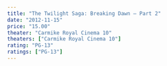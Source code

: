 ```yaml
---
title: "The Twilight Saga: Breaking Dawn – Part 2"
date: "2012-11-15"
price: "15.00"
theater: "Carmike Royal Cinema 10"
theaters: ["Carmike Royal Cinema 10"]
rating: "PG-13"
ratings: ["PG-13"]
---
```

